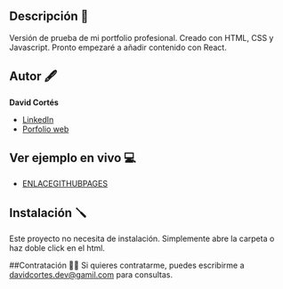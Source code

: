 ## Descripción 📖

Versión de prueba de mi portfolio profesional. Creado con HTML, CSS y Javascript.
Pronto empezaré a añadir contenido con React.

## Autor 🖋️
**David Cortés**

* [LinkedIn](www.linkedin.com/in/david-cortés-lajara)
* [Porfolio web](davidcortesdev.com)

## Ver ejemplo en vivo 💻
- [ENLACEGITHUBPAGES](ENLACEGITHUBPAGES)

## Instalación 🪛
Este proyecto no necesita de instalación. Simplemente abre la carpeta o haz doble click en el html.

##Contratación ✍🏼
Si quieres contratarme, puedes escribirme a davidcortes.dev@gamil.com para consultas.
